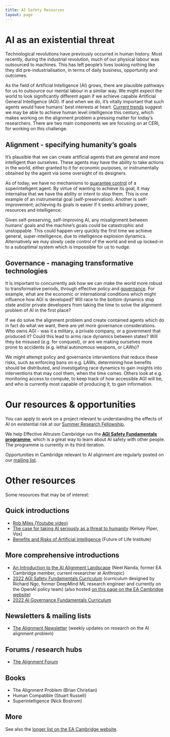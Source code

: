 ```yaml
---
title: AI Safety Resources
layout: page
---
```



# AI as an existential threat

Technological revolutions have previously occurred in human history. Most recently, during the industrial revolution, much of our physical labour was outsourced to machines. This has left people’s lives looking nothing like they did pre-industrialisation, in terms of daily business, opportunity and outcomes.

As the field of Artificial Intelligence (AI) grows, there are plausible pathways for us to outsource our mental labour in a similar way. We might expect the world to look significantly different again if we achieve capable Artificial General Intelligence (AGI). If and when we do, it’s vitally important that such agents would have humans’ best interests at heart. [Current trends](https://www.cold-takes.com/forecasting-transformative-ai-the-biological-anchors-method-in-a-nutshell/) suggest we may be able to achieve human level intelligence this century, which makes working on the alignment problem a pressing matter for today’s researchers. There are two main components we are focusing on at CERI, for working on this challenge.

## Alignment - specifying humanity’s goals

It’s plausible that we can create artificial agents that are general and more intelligent than ourselves. These agents may have the ability to take actions in the world, either granted to it for economic purposes, or instrumentally obtained by the agent via some oversight of its designers.

As of today, we have no mechanisms to [guarantee control](https://en.wikipedia.org/wiki/AI_alignment) of a superintelligent agent. By virtue of wanting to achieve its goal, it may internalise that we have the ability or intent to stop them. This is one example of an instrumental goal (self-preservation). Another is self-improvement; achieving its goals is easier if it seeks arbitrary power, resources and intelligence.

Given self-preserving, self-improving AI, any misalignment between humans’ goals and the machine’s goals could be catastrophic and unstoppable. This could happen very quickly the first time we achieve general, super-intelligence, due to intelligence explosion dynamics. Alternatively we may slowly cede control of the world and end up locked-in to a suboptimal system which is impossible for us to nudge.

## Governance - managing transformative technologies

It is important to concurrently ask how we can make the world more robust to transformative periods, through effective policy and [governance](https://forum.effectivealtruism.org/posts/ydpo7LcJWhrr2GJrx/the-longtermist-ai-governance-landscape-a-basic-overview). For example, what are the economic or international conditions which might influence how AGI is developed? Will race to the bottom dynamics stop state and/or private developers from taking the time to solve the alignment problem of AI in the first place?

If we do solve the alignment problem and create contained agents which do in fact do what we want, there are yet more governance considerations. Who owns AGI - was it a military, a private company, or a government that produced it? Could this lead to arms race dynamics between states? Will they be misused (e.g. for conquest), or are we making ourselves more prone to accidents (e.g. lethal autonomous weapons, or LAWs)?

We might attempt policy and governance interventions that reduce these risks, such as enforcing bans on e.g. LAWs, determining how benefits should be distributed, and investigating race dynamics to gain insights into interventions that may cool them, when the time comes. Others look at e.g. monitoring access to compute, to keep track of how accessible AGI will be, and who is currently most capable of producing it, to gain information.


# Our resources & opportunities

You can apply to work on a project relevant to understanding the effects of AI on existential risk at our [Summer Research Fellowship](https://camxrisk.org/fellowships/).

We help Effective Altruism Cambridge run the **[AGI Safety Fundamentals programme](https://www.eacambridge.org/agi-safety-fundamentals)**, which is a great way to learn about AI safety with other people. The programme is currently in its third iteration.

Opportunities in Cambridge relevant to AI alignment are regularly posted on our [mailing list](http://eepurl.com/hGPPkf).

# Other resources
Some resources that may be of interest:


## Quick introductions
- [Rob Miles (Youtube video)](https://www.youtube.com/watch?v=pYXy-A4siMw)
- [The case for taking AI seriously as a threat to humanity](https://www.vox.com/future-perfect/2018/12/21/18126576/ai-artificial-intelligence-machine-learning-safety-alignment) (Kelsey Piper, Vox)
- [Benefits and Risks of Artificial Intelligence](http://futureoflife.org/background/benefits-risks-of-artificial-intelligence/) (Future of Life Institute)


## More comprehensive introductions
- [An Introduction to the AI Alignment Landscape](https://www.alignmentforum.org/posts/SQ9cZtfrzDJmw9A2m/my-overview-of-the-ai-alignment-landscape-a-bird-s-eye-view) (Neel Nanda, former EA Cambridge member, current researcher at Anthropic)
- [2022 AGI Safety Fundamentals Curriculum](https://docs.google.com/document/d/1mTm_sT2YQx3mRXQD6J2xD2QJG1c3kHyvX8kQc_IQ0ns/edit?usp=sharing) (curriculum designed by Richard Ngo, former DeepMind ML research engineer and currently on the OpenAI policy team) (also hosted [on this page on the EA Cambridge website](https://www.eacambridge.org/agi-safety-fundamentals))
- [2022 AI Governance Fundamentals Curriculum](https://docs.google.com/document/d/1F4lq6yB9SCINuo190MeTSHXGfF5PnPk693JToszRttY/edit#)


## Newsletters & mailing lists
- [The Alignment Newsletter](https://rohinshah.com/alignment-newsletter/) (weekly updates on research on the AI alignment problem)


## Forums / research hubs
- [The Alignment Forum](https://www.alignmentforum.org/)


## Books
- The Alignment Problem (Brian Christian)
- Human Compatible (Stuart Russell)
- Superintelligence (Nick Bostrom)


## More
See also the [longer list on the EA Cambridge website](https://www.eacambridge.org/agi-further-resources).
